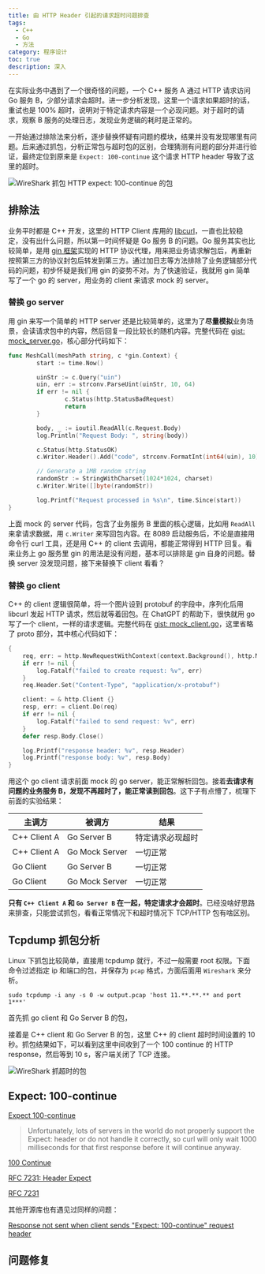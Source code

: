 ```yaml
---
title: 由 HTTP Header 引起的请求超时问题排查
tags:
  - C++
  - Go
  - 方法
category: 程序设计
toc: true
description: 深入
---
```


在实际业务中遇到了一个很奇怪的问题，一个 C++ 服务 A 通过 HTTP 请求访问 Go 服务 B，少部分请求会超时。进一步分析发现，这里一个请求如果超时的话，重试也是 100% 超时，说明对于特定请求内容是一个必现问题。对于超时的请求，观察 B 服务的处理日志，发现业务逻辑的耗时是正常的。

一开始通过排除法来分析，逐步替换怀疑有问题的模块，结果并没有发现哪里有问题。后来通过抓包，分析正常包与超时包的区别，合理猜测有问题的部分并进行验证，最终定位到原来是 `Expect: 100-continue` 这个请求 HTTP header 导致了这里的超时。

![WireShark 抓包 HTTP expect: 100-continue 的包](https://slefboot-1251736664.cos.ap-beijing.myqcloud.com/20230807_http-100-continue_summary.png)

<!-- more -->

## 排除法

业务平时都是 C++ 开发，这里的 HTTP Client 库用的 [libcurl](https://curl.se/libcurl/)，一直也比较稳定，没有出什么问题，所以第一时间怀疑是 Go 服务 B 的问题。Go 服务其实也比较简单，是用 [gin 框架](https://github.com/gin-gonic/gin)实现的 HTTP 协议代理，用来把业务请求解包后，再重新按照第三方的协议封包后转发到第三方。通过加日志等方法排除了业务逻辑部分代码的问题，初步怀疑是我们用 gin 的姿势不对。为了快速验证，我就用 gin 简单写了一个 go 的 server，用业务的 client 来请求 mock 的 server。

### 替换 go server

用 gin 来写一个简单的 HTTP server 还是比较简单的，这里为了**尽量模拟**业务场景，会读请求包中的内容，然后回复一段比较长的随机内容。完整代码在 [gist: mock_server.go](https://gist.github.com/selfboot/7d45051f39785adc6f46a92eb585af43)，核心部分代码如下：

```go
func MeshCall(meshPath string, c *gin.Context) {
        start := time.Now()

        uinStr := c.Query("uin")
        uin, err := strconv.ParseUint(uinStr, 10, 64)
        if err != nil {
                c.Status(http.StatusBadRequest)
                return
        }

        body, _ := ioutil.ReadAll(c.Request.Body)
        log.Println("Request Body: ", string(body))

        c.Status(http.StatusOK)
        c.Writer.Header().Add("code", strconv.FormatInt(int64(uin), 10))

        // Generate a 1MB random string
        randomStr := StringWithCharset(1024*1024, charset)
        c.Writer.Write([]byte(randomStr))

        log.Printf("Request processed in %s\n", time.Since(start))
}
```

上面 mock 的 server 代码，包含了业务服务 B 里面的核心逻辑，比如用 `ReadAll` 来拿请求数据，用 `c.Writer` 来写回包内容。在 8089 启动服务后，不论是直接用命令行 curl 工具，还是用 C++ 的 client 去调用，都能正常得到 HTTP 回复。看来业务上 go 服务里 gin 的用法是没有问题，基本可以排除是 gin 自身的问题。替换 server 没发现问题，接下来替换下 client 看看？

### 替换 go client

C++ 的 client 逻辑很简单，将一个图片设到 protobuf 的字段中，序列化后用 libcurl 发起 HTTP 请求，然后就等着回包。在 ChatGPT 的帮助下，很快就用 go 写了一个 client，一样的请求逻辑。完整代码在 [gist: mock_client.go](https://gist.github.com/selfboot/a88f2c4cc8f7bd5ef99097be34b988f6)，这里省略了 proto 部分，其中核心代码如下：

```go
{
    req, err: = http.NewRequestWithContext(context.Background(), http.MethodPost, "http://localhost:8089", bytes.NewBuffer(serializedImageDataTwice))
    if err != nil {
        log.Fatalf("failed to create request: %v", err)
    }
    req.Header.Set("Content-Type", "application/x-protobuf")

    client: = & http.Client {}
    resp, err: = client.Do(req)
    if err != nil {
        log.Fatalf("failed to send request: %v", err)
    }
    defer resp.Body.Close()

    log.Printf("response header: %v", resp.Header)
    log.Printf("response body: %v", resp.Body)
}
```

用这个 go client 请求前面 mock 的 go server，能正常解析回包。接着**去请求有问题的业务服务 B，发现不再超时了，能正常读到回包**。这下子有点懵了，梳理下前面的实验结果：

| 主调方 | 被调方 | 结果|
| -- | -- | --|
| C++ Client A | Go Server B | 特定请求必现超时
| C++ Client A | Go Mock Server | 一切正常
| Go Client | Go Server B | 一切正常
| Go Client | Go Mock Server | 一切正常

**只有 `C++ Client A` 和 `Go Server B` 在一起，特定请求才会超时**。已经没啥好思路来排查，只能尝试抓包，看看正常情况下和超时情况下 TCP/HTTP 包有啥区别。

## Tcpdump 抓包分析

Linux 下抓包比较简单，直接用 tcpdump 就行，不过一般需要 root 权限。下面命令过滤指定 ip 和端口的包，并保存为 `pcap` 格式，方面后面用 `Wireshark` 来分析。

```
sudo tcpdump -i any -s 0 -w output.pcap 'host 11.**.**.** and port 1***'
```

首先抓 go client 和 Go Server B 的包，

接着是 C++ client 和 Go Server B 的包，这里 C++ 的 client 超时时间设置的 10 秒。抓包结果如下，可以看到这里中间收到了一个 100 continue 的 HTTP response，然后等到 10 s，客户端关闭了 TCP 连接。

![WireShark 抓超时的包](https://slefboot-1251736664.cos.ap-beijing.myqcloud.com/20230807_http-100-continue_fail.png)


## Expect: 100-continue

[Expect 100-continue](https://everything.curl.dev/http/post/expect100)

> Unfortunately, lots of servers in the world do not properly support the Expect: header or do not handle it correctly, so curl will only wait 1000 milliseconds for that first response before it will continue anyway.

[100 Continue](https://http.dev/100)

[RFC 7231: Header Expect](https://datatracker.ietf.org/doc/html/rfc7231#section-5.1.1)

[RFC 7231](https://datatracker.ietf.org/doc/html/rfc7231#autoid-61)

其他开源库也有遇见过同样的问题：

[Response not sent when client sends "Expect: 100-continue" request header](https://github.com/reactor/reactor-netty/issues/293)

## 问题修复

